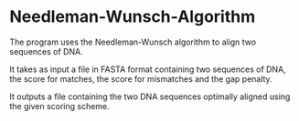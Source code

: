 # Needleman-Wunsch-Algorithm
The program uses the Needleman-Wunsch algorithm to align two sequences of DNA.

It takes as input a file in FASTA format containing two sequences of DNA, the score for matches, the score for mismatches and the gap penalty.

It outputs a file containing the two DNA sequences optimally aligned using the given scoring scheme.

